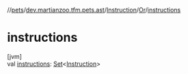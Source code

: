 //[pets](../../../../index.md)/[dev.martianzoo.tfm.pets.ast](../../index.md)/[Instruction](../index.md)/[Or](index.md)/[instructions](instructions.md)

# instructions

[jvm]\
val [instructions](instructions.md): [Set](https://kotlinlang.org/api/latest/jvm/stdlib/kotlin.collections/-set/index.html)&lt;[Instruction](../index.md)&gt;
